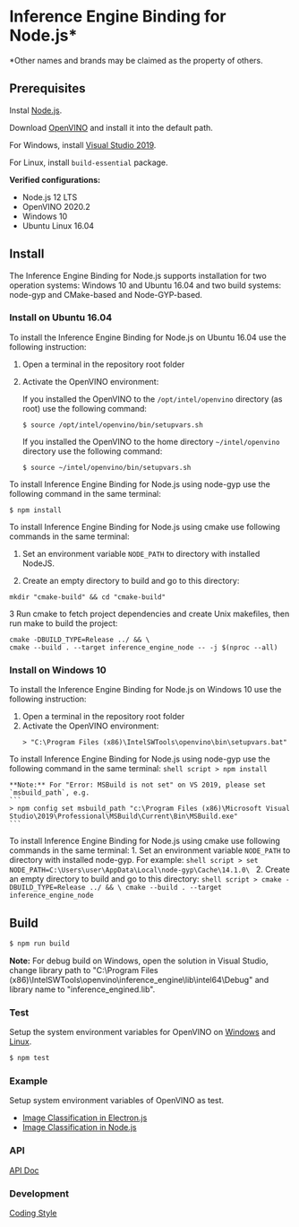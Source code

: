 # Inference Engine Binding for Node.js*

*Other names and brands may be claimed as the property of others.

## Prerequisites

Instal [Node.js](https://nodejs.org/).

Download [OpenVINO](https://software.intel.com/en-us/openvino-toolkit/choose-download/) and install it into the default path.

For Windows, install [Visual Studio 2019](https://visualstudio.microsoft.com/vs/).

For Linux, install `build-essential` package.

**Verified configurations:**
  * Node.js 12 LTS
  * OpenVINO 2020.2
  * Windows 10
  * Ubuntu Linux 16.04

## Install

The Inference Engine Binding for Node.js supports installation for two operation systems: Windows 10 and Ubuntu 16.04 and
two build systems: node-gyp and CMake-based and Node-GYP-based. 

### Install on Ubuntu 16.04

To install the Inference Engine Binding for Node.js on Ubuntu 16.04 use the following instruction:
1. Open a terminal in the repository root folder
2. Activate the OpenVINO environment:

    If you installed the OpenVINO to the `/opt/intel/openvino` directory (as root) use the following command:

    ```shell script
    $ source /opt/intel/openvino/bin/setupvars.sh
    ``` 

    If you installed the OpenVINO to the home directory `~/intel/openvino` directory use the following command:

    ```shell script
    $ source ~/intel/openvino/bin/setupvars.sh
    ``` 
   
To install Inference Engine Binding for Node.js using node-gyp use the following command in the same terminal:
   
```shell script
$ npm install
```

To install Inference Engine Binding for Node.js using cmake use following commands in the same terminal:

1. Set an environment variable `NODE_PATH` to directory with installed NodeJS.

2. Create an empty directory to build and go to this directory:
```shell script
mkdir "cmake-build" && cd "cmake-build"
```
    
3 Run cmake to fetch project dependencies and create Unix makefiles, then run make to build the project:
```shell script
cmake -DBUILD_TYPE=Release ../ && \
cmake --build . --target inference_engine_node -- -j $(nproc --all)
```


### Install on Windows 10

To install the Inference Engine Binding for Node.js on Windows 10 use the following instruction:
1. Open a terminal in the repository root folder
2. Activate the OpenVINO environment:
    ```shell script
    > "C:\Program Files (x86)\IntelSWTools\openvino\bin\setupvars.bat"
    ``` 
   
To install Inference Engine Binding for Node.js using node-gyp use the following command in the same terminal:
    ```shell script
    > npm install
    ```
    
    **Note:** For "Error: MSBuild is not set" on VS 2019, please set `msbuild_path`, e.g.
    ```
    > npm config set msbuild_path "c:\Program Files (x86)\Microsoft Visual Studio\2019\Professional\MSBuild\Current\Bin\MSBuild.exe"
    ```
    
To install Inference Engine Binding for Node.js using cmake use following commands in the same terminal:
    1. Set an environment variable `NODE_PATH` to directory with installed node-gyp. For example:
    ```shell script
    > set NODE_PATH=C:\Users\user\AppData\Local\node-gyp\Cache\14.1.0\
    ```
    2. Create an empty directory to build and go to this directory:
    ```shell script
    > cmake -DBUILD_TYPE=Release ../ && \
        cmake --build . --target inference_engine_node
    ``` 

## Build
```sh
$ npm run build
```

**Note:** For debug build on Windows, open the solution in Visual Studio, change library path to "C:\Program Files (x86)\IntelSWTools\openvino\inference_engine\lib\intel64\Debug" and library name to "inference_engined.lib".

### Test

Setup the system environment variables for OpenVINO on [Windows](https://docs.openvinotoolkit.org/2020.1/_docs_install_guides_installing_openvino_windows.html#set-the-environment-variables) and [Linux](https://docs.openvinotoolkit.org/2020.1/_docs_install_guides_installing_openvino_linux.html#set-the-environment-variables).

```sh
$ npm test
```

### Example

Setup system environment variables of OpenVINO as test.

 * [Image Classification in Electron.js](example/hello_classification_electron/README.md)
 * [Image Classification in Node.js](example/hello_classification_node/README.md)

### API

[API Doc](doc/api.md)

### Development

[Coding Style](doc/coding_style.md)
